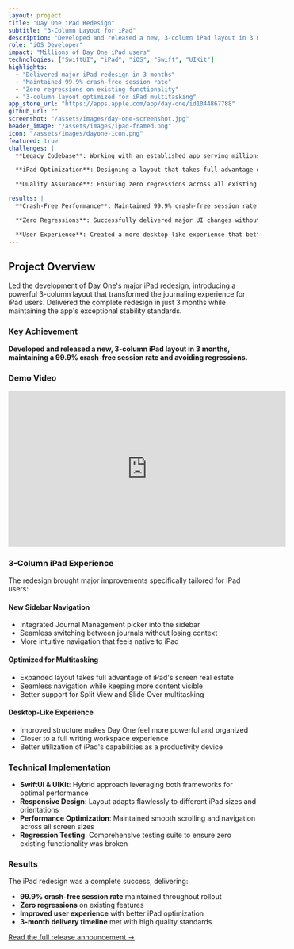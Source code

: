 ```yaml
---
layout: project
title: "Day One iPad Redesign"
subtitle: "3-Column Layout for iPad"
description: "Developed and released a new, 3-column iPad layout in 3 months, maintaining a 99.9% crash-free session rate and avoiding regressions."
role: "iOS Developer"
impact: "Millions of Day One iPad users"
technologies: ["SwiftUI", "iPad", "iOS", "Swift", "UIKit"]
highlights:
  - "Delivered major iPad redesign in 3 months"
  - "Maintained 99.9% crash-free session rate"
  - "Zero regressions on existing functionality"
  - "3-column layout optimized for iPad multitasking"
app_store_url: "https://apps.apple.com/app/day-one/id1044867788"
github_url: ""
screenshot: "/assets/images/day-one-screenshot.jpg"
header_image: "/assets/images/ipad-framed.png"
icon: "/assets/images/dayone-icon.png"
featured: true
challenges: |
  **Legacy Codebase**: Working with an established app serving millions of users while implementing major UI changes without breaking existing functionality.

  **iPad Optimization**: Designing a layout that takes full advantage of iPad's larger screen while maintaining familiar user experience.

  **Quality Assurance**: Ensuring zero regressions across all existing features during the major navigation overhaul.

results: |
  **Crash-Free Performance**: Maintained 99.9% crash-free session rate throughout the redesign rollout.

  **Zero Regressions**: Successfully delivered major UI changes without breaking any existing functionality.

  **User Experience**: Created a more desktop-like experience that better utilized iPad's screen real estate.
---
```


## Project Overview

Led the development of Day One's major iPad redesign, introducing a powerful 3-column layout that transformed the journaling experience for iPad users. Delivered the complete redesign in just 3 months while maintaining the app's exceptional stability standards.

### Key Achievement

**Developed and released a new, 3-column iPad layout in 3 months, maintaining a 99.9% crash-free session rate and avoiding regressions.**

### Demo Video

<iframe width="560" height="315" src="https://www.youtube.com/embed/xBSv1sHOZX4?start=412" frameborder="0" allow="accelerometer; autoplay; clipboard-write; encrypted-media; gyroscope; picture-in-picture" allowfullscreen></iframe>

### 3-Column iPad Experience

The redesign brought major improvements specifically tailored for iPad users:

#### **New Sidebar Navigation**
- Integrated Journal Management picker into the sidebar
- Seamless switching between journals without losing context
- More intuitive navigation that feels native to iPad

#### **Optimized for Multitasking**
- Expanded layout takes full advantage of iPad's screen real estate
- Seamless navigation while keeping more content visible
- Better support for Split View and Slide Over multitasking

#### **Desktop-Like Experience**
- Improved structure makes Day One feel more powerful and organized
- Closer to a full writing workspace experience
- Better utilization of iPad's capabilities as a productivity device

### Technical Implementation

- **SwiftUI & UIKit**: Hybrid approach leveraging both frameworks for optimal performance
- **Responsive Design**: Layout adapts flawlessly to different iPad sizes and orientations
- **Performance Optimization**: Maintained smooth scrolling and navigation across all screen sizes
- **Regression Testing**: Comprehensive testing suite to ensure zero existing functionality was broken

### Results

The iPad redesign was a complete success, delivering:
- **99.9% crash-free session rate** maintained throughout rollout
- **Zero regressions** on existing features
- **Improved user experience** with better iPad optimization
- **3-month delivery timeline** met with high quality standards

[Read the full release announcement →](https://dayoneapp.com/releases/major-navigation-update-with-journals-more-tab/) 